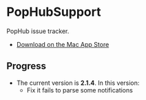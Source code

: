 # PopHubSupport

PopHub issue tracker.

- [Download on the Mac App Store](https://itunes.apple.com/jp/app/pophub/id928494006?mt=12)


## Progress

- The current version is **2.1.4**. In this version:
  - Fix it fails to parse some notifications
